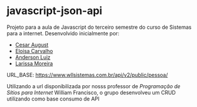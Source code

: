 # javascript-json-api
Projeto para a aula de Javascript do terceiro semestre do curso de Sistemas para a internet.
Desenvolvido inicialmente por: 
<ul>
  <li><a href="https://github.com/CesarAugst" target="_blank">Cesar August<a/></li>
  <li><a href="https://github.com/EloisaSemH">Eloisa Carvalho</a></li>
  <li><a href="https://github.com/andyantunes" target="_blank">Anderson Luiz</a></li>
  <li><a href="https://github.com/MOREIRALARISSA" target="_blank">Larissa Moreira</a></li>
</ul>

URL_BASE: https://www.wllsistemas.com.br/api/v2/public/pessoa/

Utilizando a url disponibilizada por nosss professor de <i>Programação de Sítios para Internet</i> William Francisco, o grupo desenvolveu um CRUD utilizando como base consumo de API
